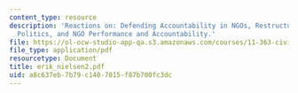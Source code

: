```yaml
---
content_type: resource
description: 'Reactions on: Defending Accountability in NGOs, Restructuring World
  Politics, and NGO Performance and Accountability.'
file: https://ol-ocw-studio-app-qa.s3.amazonaws.com/courses/11-363-civil-society-and-the-environment-spring-2005/a8c637eb7b79c1407015f87b700fc3dc_erik_nielsen2.pdf
file_type: application/pdf
resourcetype: Document
title: erik_nielsen2.pdf
uid: a8c637eb-7b79-c140-7015-f87b700fc3dc
---
```

